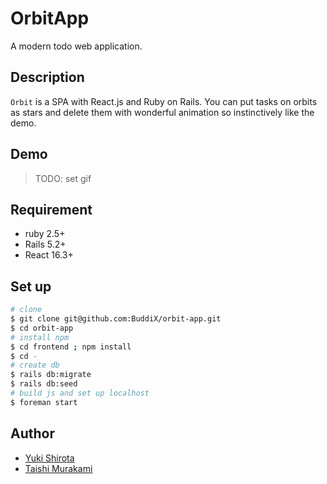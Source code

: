 # OrbitApp
A modern todo web application.
## Description
`Orbit` is a SPA with React.js and Ruby on Rails. You can put tasks on orbits as stars and delete them with wonderful animation so instinctively like the demo.
## Demo
> TODO: set gif
## Requirement
- ruby 2.5+
- Rails 5.2+
- React 16.3+
## Set up
```sh
# clone
$ git clone git@github.com:BuddiX/orbit-app.git
$ cd orbit-app
# install npm
$ cd frontend ; npm install 
$ cd -
# create db
$ rails db:migrate
$ rails db:seed
# build js and set up localhost
$ foreman start
```
## Author
- [Yuki Shirota](https://github.com/yuki-s-utmafia)
- [Taishi Murakami](https://github.com/Taishi-M-UTMafia)
